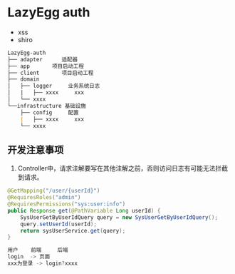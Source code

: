 # LazyEgg auth

- xss
- shiro

```markdown
LazyEgg-auth
├── adapter      适配器
├── app       项目启动工程
├── client       项目启动工程
├── domain   
│   ├── logger     业务系统日志
│   |   ├── xxxx     xxx
│   └── xxxx   
└──infrastructure 基础设施
    ├── config     配置
    |   ├── xxxx     xxx
    └── xxxx   
```

## 开发注意事项
1. Controller中，请求注解要写在其他注解之前，否则访问日志有可能无法拦截到请求。
```java
@GetMapping("/user/{userId}")
@RequiresRoles("admin")
@RequiresPermissions("sys:user:info")
public Response get(@PathVariable Long userId) {
    SysUserGetByUserIdQuery query = new SysUserGetByUserIdQuery();
    query.setUserId(userId);
    return sysUserService.get(query);
}

```


```java
用户    前端     后端
login  -> 页面
xxx为登录 -> login?xxxx

```
